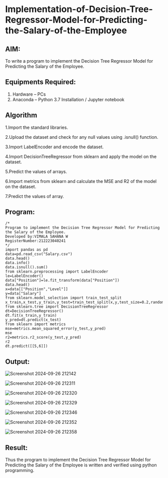# Implementation-of-Decision-Tree-Regressor-Model-for-Predicting-the-Salary-of-the-Employee

## AIM:
To write a program to implement the Decision Tree Regressor Model for Predicting the Salary of the Employee.

## Equipments Required:
1. Hardware – PCs
2. Anaconda – Python 3.7 Installation / Jupyter notebook

## Algorithm
1.Import the standard libraries.

2.Upload the dataset and check for any null values using .isnull() function.

3.Import LabelEncoder and encode the dataset.

4.Import DecisionTreeRegressor from sklearn and apply the model on the dataset.

5.Predict the values of arrays.

6.Import metrics from sklearn and calculate the MSE and R2 of the model on the dataset.

7.Predict the values of array. 

## Program:
```
/*
Program to implement the Decision Tree Regressor Model for Predicting the Salary of the Employee.
Developed by:VIMALA SAHANA W
RegisterNumber:212223040241  
*/
import pandas as pd
data=pd.read_csv("Salary.csv")
data.head()
data.info()
data.isnull().sum()
from sklearn.preprocessing import LabelEncoder
le=LabelEncoder()
data["Position"]=le.fit_transform(data["Position"])
data.head()
x=data[["Position","Level"]]
y=data["Salary"]
from sklearn.model_selection import train_test_split
x_train,x_test,y_train,y_test=train_test_split(x,y,test_size=0.2,random_state=2)
from sklearn.tree import DecisionTreeRegressor
dt=DecisionTreeRegressor()
dt.fit(x_train,y_train)
y_pred=dt.predict(x_test)
from sklearn import metrics
mse=metrics.mean_squared_error(y_test,y_pred)
mse
r2=metrics.r2_score(y_test,y_pred)
r2
dt.predict([[5,6]])
```

## Output:

![Screenshot 2024-09-26 212142](https://github.com/user-attachments/assets/5fbd5b2d-f690-49bf-be53-8b39eb3ced03)

![Screenshot 2024-09-26 212311](https://github.com/user-attachments/assets/57046a81-ac89-43e7-b5e8-306ac6db8f7a)

![Screenshot 2024-09-26 212320](https://github.com/user-attachments/assets/c750ef81-4a62-449c-8f6a-de3ee65fe911)

![Screenshot 2024-09-26 212329](https://github.com/user-attachments/assets/361a74af-d4b5-4b1a-8434-06aa01cc6e21)

![Screenshot 2024-09-26 212346](https://github.com/user-attachments/assets/b6d5282b-6dd5-493e-a10b-8c5d8553495f)

![Screenshot 2024-09-26 212352](https://github.com/user-attachments/assets/38f60b79-f711-4b57-84d4-340d4e03738e)

![Screenshot 2024-09-26 212358](https://github.com/user-attachments/assets/0b6f1e5a-76ab-427f-8f31-423f344d9668)


## Result:
Thus the program to implement the Decision Tree Regressor Model for Predicting the Salary of the Employee is written and verified using python programming.
